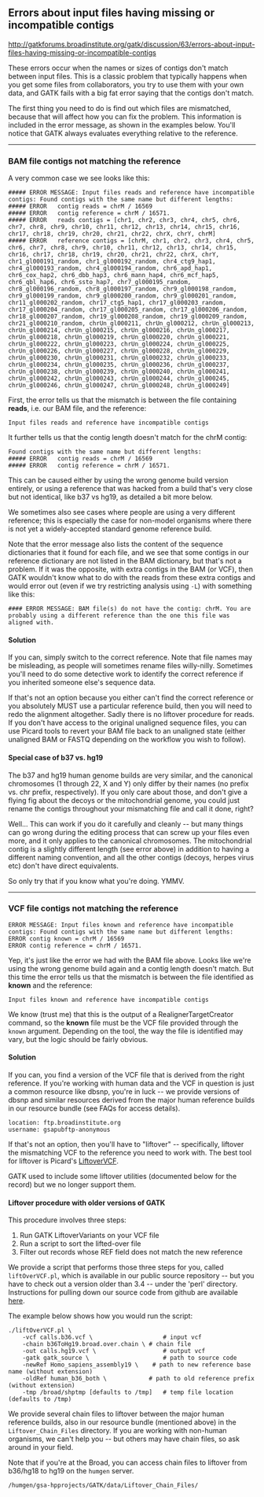 ## Errors about input files having missing or incompatible contigs

http://gatkforums.broadinstitute.org/gatk/discussion/63/errors-about-input-files-having-missing-or-incompatible-contigs

<p>These errors occur when the names or sizes of contigs don't match between input files. This is a classic problem that typically happens when you get some files from collaborators, you try to use them with your own data, and GATK fails with a big fat error saying that the contigs don't match.</p>
<p>The first thing you need to do is find out which files are mismatched, because that will affect how you can fix the problem. This information is included in the error message, as shown in the examples below. You'll notice that GATK always evaluates everything relative to the reference.</p>
<hr />
<h3>BAM file contigs not matching the reference</h3>
<p>A very common case we see looks like this:</p>
<pre><code class="pre_md">##### ERROR MESSAGE: Input files reads and reference have incompatible contigs: Found contigs with the same name but different lengths:
##### ERROR   contig reads = chrM / 16569
##### ERROR   contig reference = chrM / 16571.
##### ERROR   reads contigs = [chr1, chr2, chr3, chr4, chr5, chr6, chr7, chr8, chr9, chr10, chr11, chr12, chr13, chr14, chr15, chr16, chr17, chr18, chr19, chr20, chr21, chr22, chrX, chrY, chrM]
##### ERROR   reference contigs = [chrM, chr1, chr2, chr3, chr4, chr5, chr6, chr7, chr8, chr9, chr10, chr11, chr12, chr13, chr14, chr15, chr16, chr17, chr18, chr19, chr20, chr21, chr22, chrX, chrY, chr1_gl000191_random, chr1_gl000192_random, chr4_ctg9_hap1, chr4_gl000193_random, chr4_gl000194_random, chr6_apd_hap1, chr6_cox_hap2, chr6_dbb_hap3, chr6_mann_hap4, chr6_mcf_hap5, chr6_qbl_hap6, chr6_ssto_hap7, chr7_gl000195_random, chr8_gl000196_random, chr8_gl000197_random, chr9_gl000198_random, chr9_gl000199_random, chr9_gl000200_random, chr9_gl000201_random, chr11_gl000202_random, chr17_ctg5_hap1, chr17_gl000203_random, chr17_gl000204_random, chr17_gl000205_random, chr17_gl000206_random, chr18_gl000207_random, chr19_gl000208_random, chr19_gl000209_random, chr21_gl000210_random, chrUn_gl000211, chrUn_gl000212, chrUn_gl000213, chrUn_gl000214, chrUn_gl000215, chrUn_gl000216, chrUn_gl000217, chrUn_gl000218, chrUn_gl000219, chrUn_gl000220, chrUn_gl000221, chrUn_gl000222, chrUn_gl000223, chrUn_gl000224, chrUn_gl000225, chrUn_gl000226, chrUn_gl000227, chrUn_gl000228, chrUn_gl000229, chrUn_gl000230, chrUn_gl000231, chrUn_gl000232, chrUn_gl000233, chrUn_gl000234, chrUn_gl000235, chrUn_gl000236, chrUn_gl000237, chrUn_gl000238, chrUn_gl000239, chrUn_gl000240, chrUn_gl000241, chrUn_gl000242, chrUn_gl000243, chrUn_gl000244, chrUn_gl000245, chrUn_gl000246, chrUn_gl000247, chrUn_gl000248, chrUn_gl000249]</code class="pre_md"></pre>
<p>First, the error tells us that the mismatch is between the file containing <strong>reads</strong>, i.e. our BAM file, and the reference:</p>
<pre><code class="pre_md">Input files reads and reference have incompatible contigs</code class="pre_md"></pre>
<p>It further tells us that the contig length doesn't match for the chrM contig:</p>
<pre><code class="pre_md">Found contigs with the same name but different lengths:
##### ERROR   contig reads = chrM / 16569
##### ERROR   contig reference = chrM / 16571.</code class="pre_md"></pre>
<p>This can be caused either by using the wrong genome build version entirely, or using a reference that was hacked from a build that's very close but not identical, like b37 vs hg19, as detailed a bit more below. </p>
<p>We sometimes also see cases where people are using a very different reference; this is especially the case for non-model organisms where there is not yet a widely-accepted standard genome reference build.</p>
<p>Note that the error message also lists the content of the sequence dictionaries that it found for each file, and we see that some contigs in our reference dictionary are not listed in the BAM dictionary, but that's not a problem. If it was the opposite, with extra contigs in the BAM (or VCF), then GATK wouldn't know what to do with the reads from these extra contigs and would error out (even if we try restricting analysis using <code>-L</code>) with something like this:</p>
<pre><code class="pre_md">#### ERROR MESSAGE: BAM file(s) do not have the contig: chrM. You are probably using a different reference than the one this file was aligned with.</code class="pre_md"></pre>
<h4>Solution</h4>
<p>If you can, simply switch to the correct reference. Note that file names may be misleading, as people will sometimes rename files willy-nilly. Sometimes you'll need to do some detective work to identify the correct reference if you inherited someone else's sequence data. </p>
<p>If that's not an option because you either can't find the correct reference or you absolutely MUST use a particular reference build, then you will need to redo the alignment altogether. Sadly there is no liftover procedure for reads. If you don't have access to the original unaligned sequence files, you can use Picard tools to revert your BAM file back to an unaligned state (either unaligned BAM or FASTQ depending on the workflow you wish to follow). </p>
<h4>Special case of b37 vs. hg19</h4>
<p>The b37 and hg19 human genome builds are very similar, and the canonical chromosomes (1 through 22, X and Y) only differ by their names (no prefix vs. chr prefix, respectively). If you only care about those, and don't give a flying fig about the decoys or the mitochondrial genome, you could just rename the contigs throughout your mismatching file and call it done, right? </p>
<p>Well... This can work if you do it carefully and cleanly -- but many things can go wrong during the editing process that can screw up your files even more, and it only applies to the canonical chromosomes. The mitochondrial contig is a slightly different length (see error above) in addition to having a different naming convention, and all the other contigs (decoys, herpes virus etc) don't have direct equivalents. </p>
<p>So only try that if you know what you're doing. YMMV.</p>
<hr />
<h3>VCF file contigs not matching the reference</h3>
<pre><code class="pre_md">ERROR MESSAGE: Input files known and reference have incompatible contigs: Found contigs with the same name but different lengths:
ERROR contig known = chrM / 16569
ERROR contig reference = chrM / 16571.</code class="pre_md"></pre>
<p>Yep, it's just like the error we had with the BAM file above. Looks like we're using the wrong genome build again and a contig length doesn't match. But this time the error tells us that the mismatch is between the file identified as <strong>known</strong> and the reference: </p>
<pre><code class="pre_md">Input files known and reference have incompatible contigs</code class="pre_md"></pre>
<p>We know (trust me) that this is the output of a RealignerTargetCreator command, so the <strong>known</strong> file must be the VCF file provided through the <code>known</code> argument. Depending on the tool, the way the file is identified may vary, but the logic should be fairly obvious. </p>
<h4>Solution</h4>
<p>If you can, you find a version of the VCF file that is derived from the right reference. If you're working with human data and the VCF in question is just a common resource like dbsnp, you're in luck -- we provide versions of dbsnp and similar resources derived from the major human reference builds in our resource bundle (see FAQs for access details). </p>
<pre><code class="pre_md">location: ftp.broadinstitute.org
username: gsapubftp-anonymous</code class="pre_md"></pre>
<p>If that's not an option, then you'll have to &quot;liftover&quot; -- specifically, liftover the mismatching VCF to the reference you need to work with. The best tool for liftover is Picard's <a href="https://broadinstitute.github.io/picard/command-line-overview.html#LiftoverVcf">LiftoverVCF</a>. </p>
<p>GATK used to include some liftover utilities (documented below for the record) but we no longer support them. </p>
<h4>Liftover procedure with older versions of GATK</h4>
<p>This procedure involves three steps:</p>
<ol>
<li>Run GATK LiftoverVariants on your VCF file</li>
<li>Run a script to sort the lifted-over file</li>
<li>Filter out records whose REF field does not match the new reference</li>
</ol>
<p>We provide a script that performs those three steps for you, called <code>liftOverVCF.pl</code>, which is available in our public source repository -- but you have to check out a version older than 3.4 -- under the 'perl' directory.  Instructions for pulling down our source code from github are available <a href="http://www.broadinstitute.org/gatk/download">here</a>.</p>
<p>The example below shows how you would run the script:</p>
<pre><code class="pre_md">./liftOverVCF.pl \
    -vcf calls.b36.vcf \                    # input vcf
    -chain b36ToHg19.broad.over.chain \ # chain file
    -out calls.hg19.vcf \                   # output vcf
    -gatk gatk_source \                     # path to source code
    -newRef Homo_sapiens_assembly19 \    # path to new reference base name (without extension)
    -oldRef human_b36_both \            # path to old reference prefix (without extension)
    -tmp /broad/shptmp [defaults to /tmp]   # temp file location (defaults to /tmp)</code class="pre_md"></pre>
<p>We provide several chain files to liftover between the major human reference builds, also in our resource bundle (mentioned above) in the <code>Liftover_Chain_Files</code> directory. If you are working with non-human organisms, we can't help you -- but others may have chain files, so ask around in your field. </p>
<p>Note that if you're at the Broad, you can access chain files to liftover from b36/hg18 to hg19 on the <code>humgen</code> server.</p>
<pre><code class="pre_md">/humgen/gsa-hpprojects/GATK/data/Liftover_Chain_Files/</code class="pre_md"></pre>